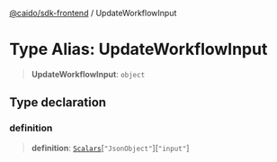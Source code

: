 [@caido/sdk-frontend](../index.md) / UpdateWorkflowInput

# Type Alias: UpdateWorkflowInput

> **UpdateWorkflowInput**: `object`

## Type declaration

### definition

> **definition**: [`Scalars`](Scalars.md)\[`"JsonObject"`\]\[`"input"`\]
